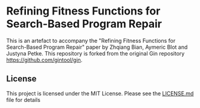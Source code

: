 # Refining Fitness Functions for Search-Based Program Repair

This is an artefact to accompany the "Refining Fitness Functions for Search-Based Program Repair" paper by Zhqiang Bian, Aymeric Blot and Justyna Petke. This repository is forked from the original Gin repository https://github.com/gintool/gin.

## License

This project is licensed under the MIT License. Please see the [LICENSE.md](LICENSE.md) file for details
